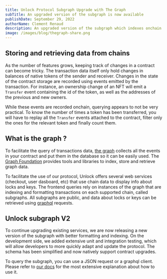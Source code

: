 ```yaml
---
title: Unlock Protocol Subgraph Upgrade with The Graph
subTitle: An upgraded version of the subgraph is now available
publishDate: September 29, 2022
authorName: Clement Renaud
description: An upgraded version of the subgraph which indexes onchain data is now available, with simpler data structure and more robust parsing.
image: /images/blog/thegraph-share.png
---
```


## Storing and retrieving data from chains 

As the number of features grows, keeping track of changes in a contract can become tricky. The transaction data itself only hold changes in balances of native tokens of the sender and receiver. Changes in the state of the contract storage are recorded using events emitted by the transaction. For instance, an ownership change of an NFT will emit a `Transfer` event containing the id of the token, as well as the addresses of the previous and new owners. 

While these events are recorded onchain, querying appears to not be very practical. To know the number of times a token has been transferred, you will have to replay all the `Transfer` events attached to the contract, filter only the ones for the relevant token and finally count them. 

## What is the graph ?

To facilitate the query of transactions data, [the graph](https://thegraph.com/docs/en/) collects all the events in your contract and put them in the database so it can be easily used. The [Graph Foundation](https://www.notion.so/The-Graph-Foundation-e822e66d7b614fdd899a647f5db51a68) provides tools and libraries to index, store and retrieve graph data.

To facilitate the use of our protocol, Unlock offers several web services (checkout, user dasboard,  etc) that use chain data to display info about locks and keys. The frontend queries rely on instances of the graph that are indexing and formatting transactions on each supported chain, called subgraphs. All subgraphs are public, and data about locks or keys can be retrieved using [graphql](https://graphql.org/) requests. 

## Unlock subgraph V2 

To continue upgrading existing services, we are now releasing a new version of the subgraph with better formatting and indexing. On the development side, we added extensive unit and integration testing, which will allow developers to more quickly adapt and update the protocol. The schema has been simplified and now natively support contract upgrades.

To query the subgraph, you can use a JSON request or a graphql client. Please refer to [our docs](https://docs.unlock-protocol.com/tutorials/misc/using-subgraphs/) for the most extensive explanation about how to use it.


